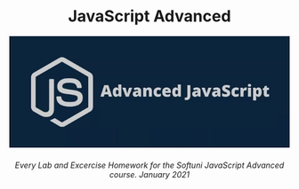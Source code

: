<h1 align="center">JavaScript Advanced</h1>

<p align="center">
    <a href="https://softuni.bg/trainings/3217/js-advanced-january-2021">
        <img src="advance_javascript.jpg" />
    </a>
</p>

<h6 align="center">Every Lab and Excercise Homework for the Softuni JavaScript Advanced course. January 2021</h6>
